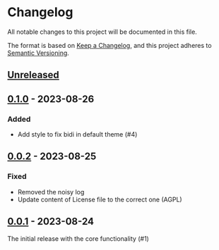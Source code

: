 # Changelog

All notable changes to this project will be documented in this file.

The format is based on [Keep a Changelog](https://keepachangelog.com/en/1.0.0/),
and this project adheres to [Semantic Versioning](https://semver.org/spec/v2.0.0.html).

## [Unreleased]

## [0.1.0] - 2023-08-26

### Added
-  Add style to fix bidi in default theme (#4)

## [0.0.2] - 2023-08-25

### Fixed
- Removed the noisy log
- Update content of License file to the correct one (AGPL)

## [0.0.1] - 2023-08-24

The initial release with the core functionality (#1)

[unreleased]: https://github.com/dobidi/logseq-bidi/compare/v0.1.0...HEAD
[0.1.0]: https://github.com/dobidi/logseq-bidi/compare/v0.0.2...v0.1.0
[0.0.2]: https://github.com/dobidi/logseq-bidi/compare/v0.0.1...v0.0.2
[0.0.1]: https://github.com/dobidi/logseq-bidi/releases/tag/v0.0.1
